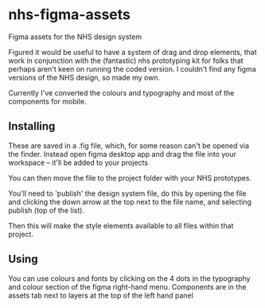 # nhs-figma-assets
Figma assets for the NHS design system

Figured it would be useful to have a system of drag and drop elements, that work in conjunction with the (fantastic) nhs prototyping kit for folks that perhaps aren't keen on running the coded version. I couldn't find any figma versions of the NHS design, so made my own. 

Currently I've converted the colours and typography and most of the components for mobile.

## Installing

These are saved in a .fig file, which, for some reason can't be opened via the finder. Instead open figma desktop app and drag the file into your workspace – it'll be added to your projects

You can then move the file to the project folder with your NHS prototypes. 

You'll need to 'publish' the design system file, do this by opening the file and clicking the down arrow at the top next to the file name, and selecting publish (top of the list).

Then this will make the style elements available to all files within that project.

## Using

You can use colours and fonts by clicking on the 4 dots in the typography and colour section of the figma right-hand menu. Components are in the assets tab next to layers at the top of the left hand panel 
